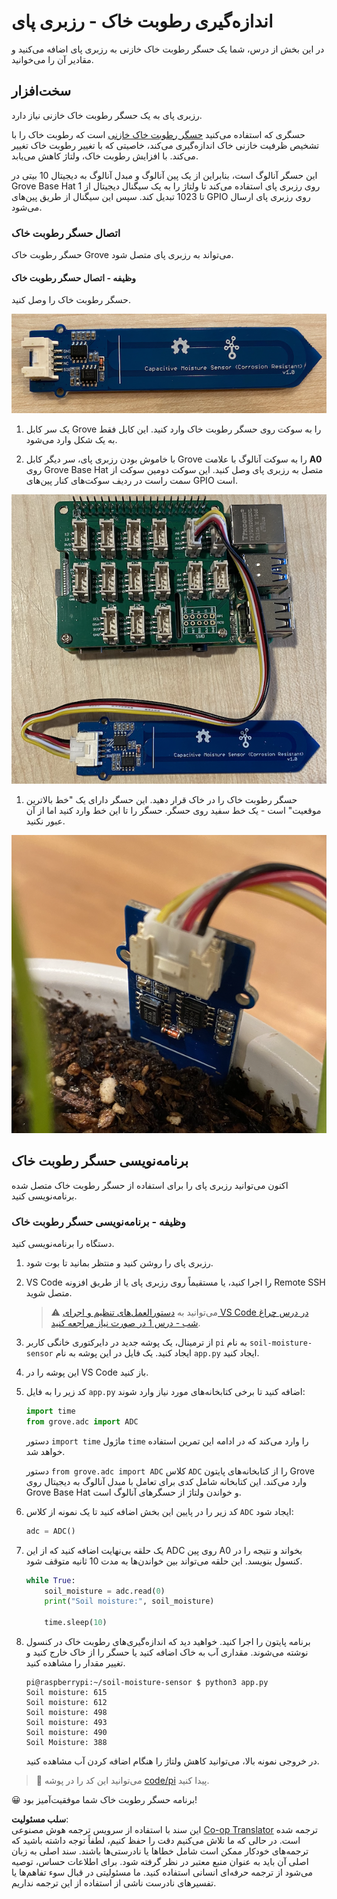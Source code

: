 <!--
CO_OP_TRANSLATOR_METADATA:
{
  "original_hash": "9d4d00a47d5d0f3e6ce42c0d1020064a",
  "translation_date": "2025-08-25T21:41:50+00:00",
  "source_file": "2-farm/lessons/2-detect-soil-moisture/pi-soil-moisture.md",
  "language_code": "fa"
}
-->
# اندازه‌گیری رطوبت خاک - رزبری پای

در این بخش از درس، شما یک حسگر رطوبت خاک خازنی به رزبری پای اضافه می‌کنید و مقادیر آن را می‌خوانید.

## سخت‌افزار

رزبری پای به یک حسگر رطوبت خاک خازنی نیاز دارد.

حسگری که استفاده می‌کنید [حسگر رطوبت خاک خازنی](https://www.seeedstudio.com/Grove-Capacitive-Moisture-Sensor-Corrosion-Resistant.html) است که رطوبت خاک را با تشخیص ظرفیت خازنی خاک اندازه‌گیری می‌کند، خاصیتی که با تغییر رطوبت خاک تغییر می‌کند. با افزایش رطوبت خاک، ولتاژ کاهش می‌یابد.

این حسگر آنالوگ است، بنابراین از یک پین آنالوگ و مبدل آنالوگ به دیجیتال 10 بیتی در Grove Base Hat روی رزبری پای استفاده می‌کند تا ولتاژ را به یک سیگنال دیجیتال از 1 تا 1023 تبدیل کند. سپس این سیگنال از طریق پین‌های GPIO روی رزبری پای ارسال می‌شود.

### اتصال حسگر رطوبت خاک

حسگر رطوبت خاک Grove می‌تواند به رزبری پای متصل شود.

#### وظیفه - اتصال حسگر رطوبت خاک

حسگر رطوبت خاک را وصل کنید.

![یک حسگر رطوبت خاک Grove](../../../../../translated_images/grove-capacitive-soil-moisture-sensor.e7f0776cce30e78be5cc5a07839385fd6718857f31b5bf5ad3d0c73c83b2f0ef.fa.png)

1. یک سر کابل Grove را به سوکت روی حسگر رطوبت خاک وارد کنید. این کابل فقط به یک شکل وارد می‌شود.

1. با خاموش بودن رزبری پای، سر دیگر کابل Grove را به سوکت آنالوگ با علامت **A0** روی Grove Base Hat متصل به رزبری پای وصل کنید. این سوکت دومین سوکت از سمت راست در ردیف سوکت‌های کنار پین‌های GPIO است.

![حسگر رطوبت خاک Grove متصل به سوکت A0](../../../../../translated_images/pi-soil-moisture-sensor.fdd7eb2393792cf6739cacf1985d9f55beda16d372f30d0b5a51d586f978a870.fa.png)

1. حسگر رطوبت خاک را در خاک قرار دهید. این حسگر دارای یک "خط بالاترین موقعیت" است - یک خط سفید روی حسگر. حسگر را تا این خط وارد کنید اما از آن عبور نکنید.

![حسگر رطوبت خاک Grove در خاک](../../../../../translated_images/soil-moisture-sensor-in-soil.bfad91002bda5e960f8c51ee64b02ee59b32c8c717e3515a2c945f33e614e403.fa.png)

## برنامه‌نویسی حسگر رطوبت خاک

اکنون می‌توانید رزبری پای را برای استفاده از حسگر رطوبت خاک متصل شده برنامه‌نویسی کنید.

### وظیفه - برنامه‌نویسی حسگر رطوبت خاک

دستگاه را برنامه‌نویسی کنید.

1. رزبری پای را روشن کنید و منتظر بمانید تا بوت شود.

1. VS Code را اجرا کنید، یا مستقیماً روی رزبری پای یا از طریق افزونه Remote SSH متصل شوید.

    > ⚠️ می‌توانید به [دستورالعمل‌های تنظیم و اجرای VS Code در درس چراغ شب - درس 1 در صورت نیاز مراجعه کنید](../../../1-getting-started/lessons/1-introduction-to-iot/pi.md).

1. از ترمینال، یک پوشه جدید در دایرکتوری خانگی کاربر `pi` به نام `soil-moisture-sensor` ایجاد کنید. یک فایل در این پوشه به نام `app.py` ایجاد کنید.

1. این پوشه را در VS Code باز کنید.

1. کد زیر را به فایل `app.py` اضافه کنید تا برخی کتابخانه‌های مورد نیاز وارد شوند:

    ```python
    import time
    from grove.adc import ADC
    ```

    دستور `import time` ماژول `time` را وارد می‌کند که در ادامه این تمرین استفاده خواهد شد.

    دستور `from grove.adc import ADC` کلاس `ADC` را از کتابخانه‌های پایتون Grove وارد می‌کند. این کتابخانه شامل کدی برای تعامل با مبدل آنالوگ به دیجیتال روی Grove Base Hat و خواندن ولتاژ از حسگرهای آنالوگ است.

1. کد زیر را در پایین این بخش اضافه کنید تا یک نمونه از کلاس `ADC` ایجاد شود:

    ```python
    adc = ADC()
    ```

1. یک حلقه بی‌نهایت اضافه کنید که از این ADC روی پین A0 بخواند و نتیجه را در کنسول بنویسد. این حلقه می‌تواند بین خواندن‌ها به مدت 10 ثانیه متوقف شود.

    ```python
    while True:
        soil_moisture = adc.read(0)
        print("Soil moisture:", soil_moisture)

        time.sleep(10)
    ```

1. برنامه پایتون را اجرا کنید. خواهید دید که اندازه‌گیری‌های رطوبت خاک در کنسول نوشته می‌شوند. مقداری آب به خاک اضافه کنید یا حسگر را از خاک خارج کنید و تغییر مقدار را مشاهده کنید.

    ```output
    pi@raspberrypi:~/soil-moisture-sensor $ python3 app.py 
    Soil moisture: 615
    Soil moisture: 612
    Soil moisture: 498
    Soil moisture: 493
    Soil moisture: 490
    Soil Moisture: 388
    ```

    در خروجی نمونه بالا، می‌توانید کاهش ولتاژ را هنگام اضافه کردن آب مشاهده کنید.

> 💁 می‌توانید این کد را در پوشه [code/pi](../../../../../2-farm/lessons/2-detect-soil-moisture/code/pi) پیدا کنید.

😀 برنامه حسگر رطوبت خاک شما موفقیت‌آمیز بود!

**سلب مسئولیت**:  
این سند با استفاده از سرویس ترجمه هوش مصنوعی [Co-op Translator](https://github.com/Azure/co-op-translator) ترجمه شده است. در حالی که ما تلاش می‌کنیم دقت را حفظ کنیم، لطفاً توجه داشته باشید که ترجمه‌های خودکار ممکن است شامل خطاها یا نادرستی‌ها باشند. سند اصلی به زبان اصلی آن باید به عنوان منبع معتبر در نظر گرفته شود. برای اطلاعات حساس، توصیه می‌شود از ترجمه حرفه‌ای انسانی استفاده کنید. ما مسئولیتی در قبال سوء تفاهم‌ها یا تفسیرهای نادرست ناشی از استفاده از این ترجمه نداریم.